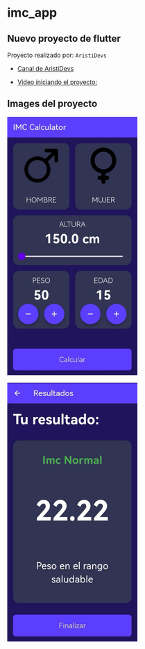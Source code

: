# imc_app

## Nuevo proyecto de flutter
Proyecto realizado por: `AristiDevs`
- [Canal de AristiDevs](https://www.youtube.com/@AristiDevs)

- [Video iniciando el proyecto:](https://youtu.be/IKG1eV2SetA?si=q9lXpfLUgGngh7R_&t=16716)

## Images del proyecto

<img 
  src="lib/img_readme/img_main.jpg" 
  alt="Pantalla del main principal" 
  width="300"
/>

<img 
  src="lib/img_readme/img_result.jpg" 
  alt="Pantalla del resultado" 
  width="300"
/>




